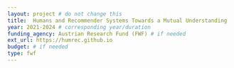 ```yaml
---
layout: project # do not change this
title: 	Humans and Recommender Systems Towards a Mutual Understanding
year: 2021-2024	# corresponding year/duration
funding_agency: Austrian Research Fund (FWF) # if needed
ext_url: https://humrec.github.io
budget: # if needed
type: fwf
---
```

